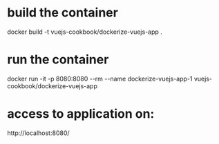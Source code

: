 # build the container
docker build -t vuejs-cookbook/dockerize-vuejs-app .

# run the container
docker run -it -p 8080:8080 --rm --name dockerize-vuejs-app-1 vuejs-cookbook/dockerize-vuejs-app

# access to application on:
http://localhost:8080/